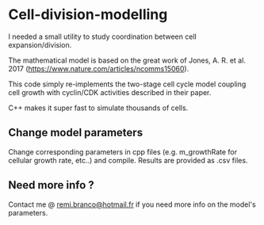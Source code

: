 # Cell-division-modelling

I needed a small utility to study coordination between cell expansion/division.

The mathematical model is based on the great work of Jones, A. R. et al. 2017 (https://www.nature.com/articles/ncomms15060).

This code simply re-implements the two-stage cell cycle model coupling cell growth with cyclin/CDK activities described in their paper.

C++ makes it super fast to simulate thousands of cells.


## Change model parameters
Change corresponding parameters in cpp files (e.g. m_growthRate for cellular growth rate, etc..) and compile.
Results are provided as .csv files.


## Need more info ?
Contact me @ remi.branco@hotmail.fr if you need more info on the model's parameters.
